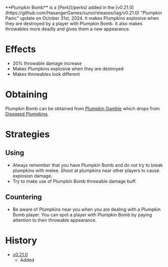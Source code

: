 <Mode />
**Plumpkin Bomb** is a [Perk](/perks) added in the [v0.21.0](https://github.com/HasangerGames/suroi/releases/tag/v0.21.0) "Plumpkin Panic" update on October 31st, 2024. It makes Plumpkins explosive when they are destroyed by a player with Plumpkin Bomb. It also makes throwables more deadly and gives them a new appearance.

# Effects
- 20% throwable damage increase
- Makes Plumpkins explosive when they are destroyed
- Makes throwables look different

# Obtaining
Plumpkin Bomb can be obtained from [Plumpkin Gamble](/perks/lets_go_gambling) which drops from [Diseased Plumpkins](/obstacles/diseased_plumpkin).

# Strategies
## Using
- Always remember that you have Plumpkin Bomb and do not try to break plumpkins with melee. Shoot at plumpkins near other players to cause explosion damage.
- Try to make use of Plumpkin Bomb throwable damage buff.

## Countering
- Be aware of Plumpkins near you when you are dealing with a Plumpkin Bomb player. You can spot a player with Plumpkin Bomb by paying attention to their throwable appearance.

# History
- [v0.21.0](https://github.com/HasangerGames/suroi/releases/tag/v0.21.0)
  - Added
